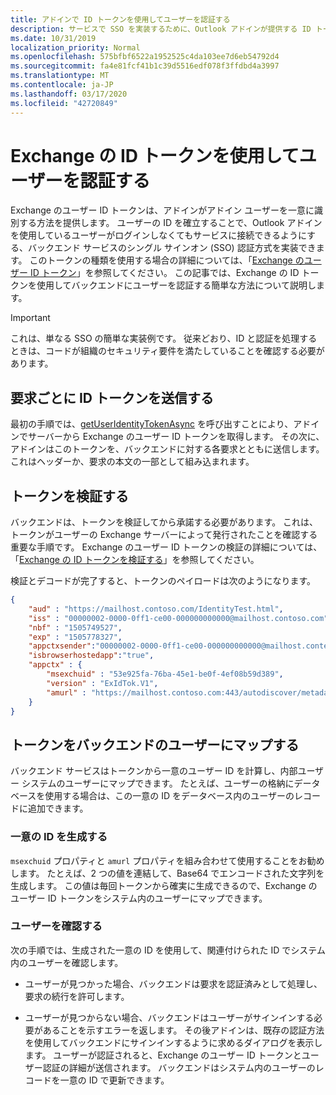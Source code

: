 ```yaml
---
title: アドインで ID トークンを使用してユーザーを認証する
description: サービスで SSO を実装するために、Outlook アドインが提供する ID トークンの使用方法について説明します。
ms.date: 10/31/2019
localization_priority: Normal
ms.openlocfilehash: 575bfbf6522a1952525c4da103ee7d6eb54792d4
ms.sourcegitcommit: fa4e81fcf41b1c39d5516edf078f3ffdbd4a3997
ms.translationtype: MT
ms.contentlocale: ja-JP
ms.lasthandoff: 03/17/2020
ms.locfileid: "42720849"
---
```

# <a name="authenticate-a-user-with-an-identity-token-for-exchange"></a>Exchange の ID トークンを使用してユーザーを認証する

Exchange のユーザー ID トークンは、アドインがアドイン ユーザーを一意に識別する方法を提供します。 ユーザーの ID を確立することで、Outlook アドインを使用しているユーザーがログインしなくてもサービスに接続できるようにする、バックエンド サービスのシングル サインオン (SSO) 認証方式を実装できます。 このトークンの種類を使用する場合の詳細については、「[Exchange のユーザー ID トークン](authentication.md#exchange-user-identity-token)」を参照してください。 この記事では、Exchange の ID トークンを使用してバックエンドにユーザーを認証する簡単な方法について説明します。

> [!IMPORTANT]
> これは、単なる SSO の簡単な実装例です。 従来どおり、ID と認証を処理するときは、コードが組織のセキュリティ要件を満たしていることを確認する必要があります。

## <a name="send-the-id-token-with-each-request"></a>要求ごとに ID トークンを送信する

最初の手順では、[getUserIdentityTokenAsync](../reference/objectmodel/preview-requirement-set/office.context.mailbox.md#methods) を呼び出すことにより、アドインでサーバーから Exchange のユーザー ID トークンを取得します。 その次に、アドインはこのトークンを、バックエンドに対する各要求とともに送信します。 これはヘッダーか、要求の本文の一部として組み込まれます。

## <a name="validate-the-token"></a>トークンを検証する

バックエンドは、トークンを検証してから承諾する必要があります。 これは、トークンがユーザーの Exchange サーバーによって発行されたことを確認する重要な手順です。 Exchange のユーザー ID トークンの検証の詳細については、「[Exchange の ID トークンを検証する](validate-an-identity-token.md)」を参照してください。

検証とデコードが完了すると、トークンのペイロードは次のようになります。

```json
{ 
    "aud" : "https://mailhost.contoso.com/IdentityTest.html",
    "iss" : "00000002-0000-0ff1-ce00-000000000000@mailhost.contoso.com",
    "nbf" : "1505749527",
    "exp" : "1505778327",
    "appctxsender":"00000002-0000-0ff1-ce00-000000000000@mailhost.context.com",
    "isbrowserhostedapp":"true",
    "appctx" : {
        "msexchuid" : "53e925fa-76ba-45e1-be0f-4ef08b59d389",
        "version" : "ExIdTok.V1",
        "amurl" : "https://mailhost.contoso.com:443/autodiscover/metadata/json/1"
    }
}
```

## <a name="map-the-token-to-a-user-in-your-backend"></a>トークンをバックエンドのユーザーにマップする

バックエンド サービスはトークンから一意のユーザー ID を計算し、内部ユーザー システムのユーザーにマップできます。 たとえば、ユーザーの格納にデータベースを使用する場合は、この一意の ID をデータベース内のユーザーのレコードに追加できます。

### <a name="generate-a-unique-id"></a>一意の ID を生成する

`msexchuid` プロパティと `amurl` プロパティを組み合わせて使用することをお勧めします。 たとえば、2 つの値を連結して、Base64 でエンコードされた文字列を生成します。 この値は毎回トークンから確実に生成できるので、Exchange のユーザー ID トークンをシステム内のユーザーにマップできます。

### <a name="check-the-user"></a>ユーザーを確認する

次の手順では、生成された一意の ID を使用して、関連付けられた ID でシステム内のユーザーを確認します。

- ユーザーが見つかった場合、バックエンドは要求を認証済みとして処理し、要求の続行を許可します。

- ユーザーが見つからない場合、バックエンドはユーザーがサインインする必要があることを示すエラーを返します。 その後アドインは、既存の認証方法を使用してバックエンドにサインインするように求めるダイアログを表示します。 ユーザーが認証されると、Exchange のユーザー ID トークンとユーザー認証の詳細が送信されます。 バックエンドはシステム内のユーザーのレコードを一意の ID で更新できます。
